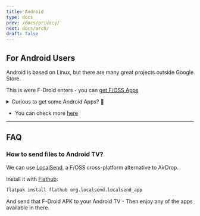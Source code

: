 ```yaml
---
title: Android
type: docs
prev: /docs/privacy/
next: docs/arch/
draft: false
---
```


## For Android Users

Android is based on Linux, but there are many great projects outside Google Store.

This is were F-Droid enters - you can [get F/OSS Apps](https://f-droid.org/en/packages/)

<details>
  <summary>Curious to get some Android Apps? 🤘</summary>
  &nbsp;

* [F-Droid](https://f-droid.org/en/) -> F/OSS [Android App Repository](https://gitlab.com/fdroid/fdroidclient) 

* Audio recorder 
    * https://github.com/Dimowner/AudioRecorder
    * https://f-droid.org/en/packages/org.fossify.voicerecorder/
* Music
    * Client for Navidrome - https://gitlab.com/ultrasonic/ultrasonic
* Syncthing - https://github.com/syncthing/syncthing
* Nextcloud - https://github.com/nextcloud/android

* PixelFed client - https://f-droid.org/app/com.h.pixeldroid {F-Droid}
* Matrix Element - https://github.com/vector-im/element-android
* Matrix Fluffy Chat - https://gitlab.com/KrilleFear/fluffychat

* Organic Maps - https://github.com/organicmaps/organicmaps
* MapsMe - https://github.com/mapsme/api-android

* Readrops - https://github.com/readrops/Readrops

* PhyPhox - https://github.com/phyphox/phyphox-android

* Media - 
    * [Jellyfin](https://f-droid.org/en/packages/org.jellyfin.androidtv/index.html) - https://github.com/jellyfin/jellyfin

</details>

* You can check more [here](https://brainfucksec.github.io/android-foss-apps-list#android-based-operating-systems)

---

## FAQ

### How to send files to Android TV?

We can use [LocalSend](https://github.com/localsend/localsend?tab=readme-ov-file#download), a F/OSS cross-platform alternative to AirDrop.

Install it with [Flathub](https://flathub.org/apps/org.localsend.localsend_app):

```sh
flatpak install flathub org.localsend.localsend_app
```

And send that F-Droid APK to your Android TV - Then enjoy any of the apps available in there.